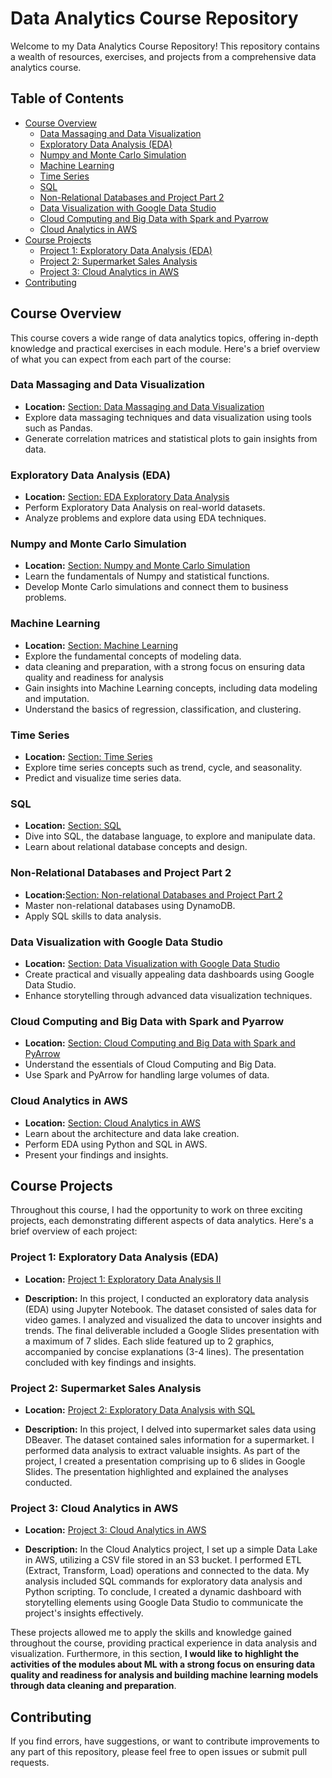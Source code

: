 # Data Analytics Course Repository

Welcome to my Data Analytics Course Repository! This repository contains a wealth of resources, exercises, and projects from a comprehensive data analytics course. 

## Table of Contents

- [Course Overview](#course-overview)
  - [Data Massaging and Data Visualization](#data-massaging-and-data-visualization)
  - [Exploratory Data Analysis (EDA)](#exploratory-data-analysis-eda)
  - [Numpy and Monte Carlo Simulation](#numpy-and-monte-carlo-simulation)
  - [Machine Learning](#machine-learning)
  - [Time Series](#time-series)
  - [SQL](#sql)
  - [Non-Relational Databases and Project Part 2](#non-relational-databases-and-project-part-2)
  - [Data Visualization with Google Data Studio](#data-visualization-with-google-data-studio)
  - [Cloud Computing and Big Data with Spark and Pyarrow](#cloud-computing-and-big-data-with-spark-and-pyarrow)
  - [Cloud Analytics in AWS](#cloud-analytics-in-aws)
- [Course Projects](#course-projects)
  - [Project 1: Exploratory Data Analysis (EDA)](#project-1-exploratory-data-analysis-eda)
  - [Project 2: Supermarket Sales Analysis](#project-2-supermarket-sales-analysis)
  - [Project 3: Cloud Analytics in AWS](#project-3-cloud-analytics-in-aws)
- [Contributing](#contributing)


## Course Overview

This course covers a wide range of data analytics topics, offering in-depth knowledge and practical exercises in each module. Here's a brief overview of what you can expect from each part of the course:

### Data Massaging and Data Visualization

- **Location:** [Section: Data Massaging and Data Visualization](./Part%203%20-%20Data%20massaging%20and%20data%20visualization)
- Explore data massaging techniques and data visualization using tools such as Pandas.
- Generate correlation matrices and statistical plots to gain insights from data.

### Exploratory Data Analysis (EDA)

- **Location:** [Section: EDA Exploratory Data Analysis](./Part%204%20–%20EDA%20Exploratory%20Data%20Analysis)
- Perform Exploratory Data Analysis on real-world datasets.
- Analyze problems and explore data using EDA techniques.

### Numpy and Monte Carlo Simulation

- **Location:** [Section: Numpy and Monte Carlo Simulation](./Part%206%20-%20Numpy%20and%20Monte%20Carlo%20simulation)
- Learn the fundamentals of Numpy and statistical functions.
- Develop Monte Carlo simulations and connect them to business problems.

### Machine Learning

- **Location:** [Section: Machine Learning](./Part%207%20-%20Machine%20Learning)
- Explore the fundamental concepts of modeling data.
- data cleaning and preparation, with a strong focus on ensuring data quality and readiness for analysis
- Gain insights into Machine Learning concepts, including data modeling and imputation.
- Understand the basics of regression, classification, and clustering.

### Time Series

- **Location:** [Section: Time Series](./Part%208%20-%20Time%20series)
- Explore time series concepts such as trend, cycle, and seasonality.
- Predict and visualize time series data.

### SQL

- **Location:** [Section: SQL](./Part%209%20-%20SQL)
- Dive into SQL, the database language, to explore and manipulate data.
- Learn about relational database concepts and design.

### Non-Relational Databases and Project Part 2

- **Location:**[Section: Non-relational Databases and Project Part 2](./Part%2010%20-%20Non-relational%20databases%20and%20project%20part%202)
- Master non-relational databases using DynamoDB.
- Apply SQL skills to data analysis.

### Data Visualization with Google Data Studio

- **Location:** [Section: Data Visualization with Google Data Studio](./Part%2011%20-%20Data%20visualization%20by%20using%20Google%20Data%20Studio)
- Create practical and visually appealing data dashboards using Google Data Studio.
- Enhance storytelling through advanced data visualization techniques.

### Cloud Computing and Big Data with Spark and Pyarrow

- **Location:** [Section: Cloud Computing and Big Data with Spark and PyArrow](./Part%2012%20-%20Cloud%20Computing%20and%20Big%20Data%20by%20using%20spark%20and%20pyarrow)
- Understand the essentials of Cloud Computing and Big Data.
- Use Spark and PyArrow for handling large volumes of data.

### Cloud Analytics in AWS

- **Location:** [Section: Cloud Analytics in AWS](./Part%2013%20-%20Cloud%20Analytics%20in%20AWS)
- Learn about the architecture and data lake creation.
- Perform EDA using Python and SQL in AWS.
- Present your findings and insights.

## Course Projects

Throughout this course, I had the opportunity to work on three exciting projects, each demonstrating different aspects of data analytics. Here's a brief overview of each project:

### Project 1: Exploratory Data Analysis (EDA)

- **Location:** [Project 1: Exploratory Data Analysis II](./Part%204%20%E2%80%93%20EDA%20Exploratory%20Data%20Analysis/module%2020%20-%20Exploratory%20Data%20Analysis%20II)

- **Description:** In this project, I conducted an exploratory data analysis (EDA) using Jupyter Notebook. The dataset consisted of sales data for video games. I analyzed and visualized the data to uncover insights and trends. The final deliverable included a Google Slides presentation with a maximum of 7 slides. Each slide featured up to 2 graphics, accompanied by concise explanations (3-4 lines). The presentation concluded with key findings and insights.

### Project 2: Supermarket Sales Analysis

- **Location:** [Project 2: Exploratory Data Analysis with SQL](./Part%2010%20-%20Non-relational%20databases%20and%20project%20part%202/module%2040%20-%20Exploratory%20data%20analysis%20with%20SQL)

- **Description:** In this project, I delved into supermarket sales data using DBeaver. The dataset contained sales information for a supermarket. I performed data analysis to extract valuable insights. As part of the project, I created a presentation comprising up to 6 slides in Google Slides. The presentation highlighted and explained the analyses conducted.

### Project 3: Cloud Analytics in AWS

- **Location:** [Project 3: Cloud Analytics in AWS](./Part%2013%20-%20%20Cloud%20Analytics%20in%20AWS)   

- **Description:** In the Cloud Analytics project, I set up a simple Data Lake in AWS, utilizing a CSV file stored in an S3 bucket. I performed ETL (Extract, Transform, Load) operations and connected to the data. My analysis included SQL commands for exploratory data analysis and Python scripting. To conclude, I created a dynamic dashboard with storytelling elements using Google Data Studio to communicate the project's insights effectively.

These projects allowed me to apply the skills and knowledge gained throughout the course, providing practical experience in data analysis and visualization. Furthermore, in this section, **I would like to highlight the activities of the modules about ML with a strong focus on ensuring data quality and readiness for analysis and building machine learning models through  data cleaning and preparation**.

## Contributing

If you find errors, have suggestions, or want to contribute improvements to any part of this repository, please feel free to open issues or submit pull requests.
